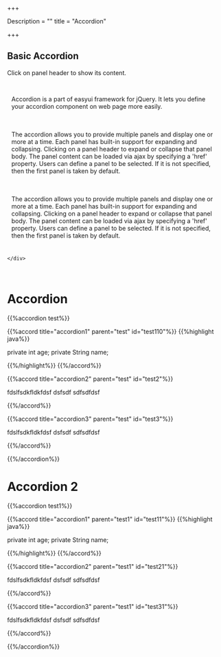 +++

Description = ""
title = "Accordion"

+++

<div class="container">
   <h2>Basic Accordion</h2>
    <p>Click on panel header to show its content.</p>
    <div style="margin:20px 0 10px 0;"></div>
    <div class="easyui-accordion" plain="true" style="width:500px;height:auto;border:true">
        <div title="About"   style="overflow:auto;padding:10px;">
            <p>Accordion is a part of easyui framework for jQuery. It lets you define your accordion component on web page more easily.</p>
        </div>
        <div title="Help"   style="padding:10px;">
            <p>The accordion allows you to provide multiple panels and display one or more at a time. Each panel has built-in support for expanding and collapsing. Clicking on a panel header to expand or collapse that panel body. The panel content can be loaded via ajax by specifying a 'href' property. Users can define a panel to be selected. If it is not specified, then the first panel is taken by default.</p>
        </div>
         <div title="Help"   style="padding:10px;">
                    <p>The accordion allows you to provide multiple panels and display one or more at a time. Each panel has built-in support for expanding and collapsing. Clicking on a panel header to expand or collapse that panel body. The panel content can be loaded via ajax by specifying a 'href' property. Users can define a panel to be selected. If it is not specified, then the first panel is taken by default.</p>
                </div>


    </div>
</div>
<br>


# Accordion

{{%accordion test%}}

{{%accord title="accordion1" parent="test" id="test110"%}}
{{%highlight java%}} 

private int age;
private String name;
 
{{%/highlight%}}
{{%/accord%}}

{{%accord title="accordion2" parent="test" id="test2"%}}
 
 fdslfsdkfldkfdsf
 dsfsdf
 sdfsdfdsf

{{%/accord%}}


{{%accord title="accordion3" parent="test" id="test3"%}}
 
 fdslfsdkfldkfdsf
 dsfsdf
 sdfsdfdsf

{{%/accord%}}

{{%/accordion%}}


# Accordion 2
 
{{%accordion test1%}}

{{%accord title="accordion1" parent="test1" id="test11"%}}
{{%highlight java%}}

private int age;
private String name;

{{%/highlight%}}
{{%/accord%}}

{{%accord title="accordion2" parent="test1" id="test21"%}}

 fdslfsdkfldkfdsf
 dsfsdf
 sdfsdfdsf

{{%/accord%}}


{{%accord title="accordion3" parent="test1" id="test31"%}}

 fdslfsdkfldkfdsf
 dsfsdf
 sdfsdfdsf

{{%/accord%}}

{{%/accordion%}}


 